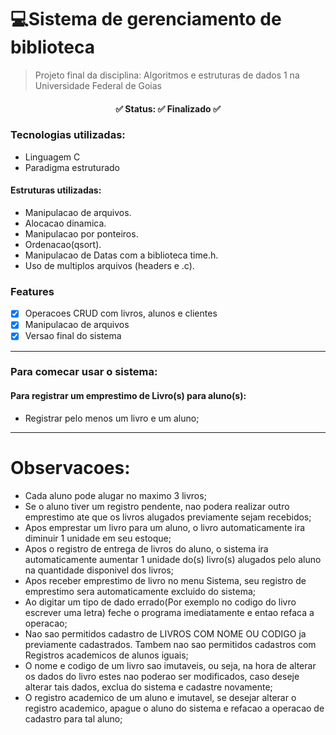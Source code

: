 # **💻Sistema de gerenciamento de biblioteca** 

 >Projeto final da disciplina: Algoritmos e estruturas de dados 1 na Universidade Federal de Goias

<h4 align="center"> 
	✅  Status:  ✅ Finalizado  ✅
</h4>

### Tecnologias utilizadas:
- Linguagem C
- Paradigma estruturado


#### Estruturas utilizadas:
- Manipulacao de arquivos.
- Alocacao dinamica.
- Manipulacao por ponteiros.
- Ordenacao(qsort).
- Manipulacao de Datas com a biblioteca time.h.
- Uso de multiplos arquivos (headers e .c).

### Features
- [x] Operacoes CRUD com livros, alunos e clientes
- [x] Manipulacao de arquivos
- [x] Versao final do sistema 
---------------------------------------------------------------------------------------

### Para comecar usar o sistema:
#### Para registrar um emprestimo de Livro(s) para aluno(s):
- Registrar pelo menos um livro e um aluno;
---------------------------------------------------------------------------------------

# Observacoes:

- Cada aluno pode alugar no maximo 3 livros;
- Se o aluno tiver um registro pendente, nao podera realizar outro emprestimo ate que os livros alugados previamente sejam recebidos;
- Apos emprestar um livro para um aluno, o livro automaticamente ira diminuir 1 unidade em seu estoque;
- Apos o registro de entrega de livros do aluno, o sistema ira automaticamente aumentar 1 unidade do(s) livro(s) alugados pelo aluno na quantidade disponivel dos livros;
- Apos receber emprestimo de livro no menu Sistema, seu registro de emprestimo sera automaticamente excluido do sistema;
- Ao digitar um tipo de dado errado(Por exemplo no codigo do livro escrever uma letra) feche o programa imediatamente e entao refaca a operacao;
- Nao sao permitidos cadastro de LIVROS COM NOME OU CODIGO ja previamente cadastrados. Tambem nao sao permitidos cadastros com Registros academicos de alunos iguais;
- O nome e codigo de um livro sao imutaveis, ou seja, na hora de alterar os dados do livro estes nao poderao ser modificados, caso deseje alterar tais dados, exclua do sistema e cadastre novamente;
- O registro academico de um aluno e imutavel, se desejar alterar o registro academico, apague o aluno do sistema e refacao a operacao de cadastro para tal aluno;
